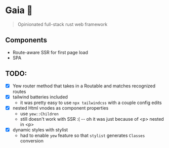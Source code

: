 # Gaia 🌳

> Opinionated full-stack rust web framework

## Components

- Route-aware SSR for first page load
- SPA

## TODO:

- [x] Yew router method that takes in a Routable and matches recognized routes
- [x] tailwind batteries included
  - it was pretty easy to use `npx tailwindcss` with a couple config edits
- [x] nested Html vnodes as component properties
  - use `yew::Children`
  - still doesn't work with SSR :( -- oh it was just because of \<p> nested in \<p>
- [x] dynamic styles with stylist
  - had to enable `yew` feature so that `stylist` generates `Classes` conversion
